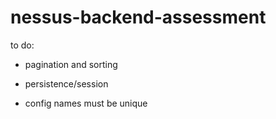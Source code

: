 # nessus-backend-assessment

to do:

- pagination and sorting

- persistence/session

- config names must be unique
